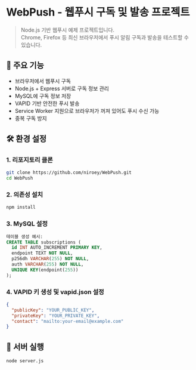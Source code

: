 # WebPush - 웹푸시 구독 및 발송 프로젝트

> Node.js 기반 웹푸시 예제 프로젝트입니다.  
> Chrome, Firefox 등 최신 브라우저에서 푸시 알림 구독과 발송을 테스트할 수 있습니다.


## 📌 주요 기능

- 브라우저에서 웹푸시 구독
- Node.js + Express 서버로 구독 정보 관리
- MySQL에 구독 정보 저장
- VAPID 기반 안전한 푸시 발송
- Service Worker 지원으로 브라우저가 꺼져 있어도 푸시 수신 가능
- 중복 구독 방지

## 🛠️ 환경 설정

### 1. 리포지토리 클론

```bash
git clone https://github.com/niroey/WebPush.git
cd WebPush
```
### 2. 의존성 설치

```bash
npm install
```
### 3. MySQL 설정
```sql
테이블 생성 예시:
CREATE TABLE subscriptions (
  id INT AUTO_INCREMENT PRIMARY KEY,
  endpoint TEXT NOT NULL,
  p256dh VARCHAR(255) NOT NULL,
  auth VARCHAR(255) NOT NULL,
  UNIQUE KEY(endpoint(255))
);
```
### 4. VAPID 키 생성 및 vapid.json 설정
```json
{
  "publicKey": "YOUR_PUBLIC_KEY",
  "privateKey": "YOUR_PRIVATE_KEY",
  "contact": "mailto:your-email@example.com"
}
```
## 🚀 서버 실행
```bash
node server.js
```


